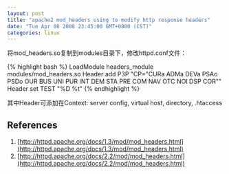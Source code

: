 ```yaml
---
layout: post
title: "apache2 mod_headers using to modify http response headers"
date: "Tue Apr 08 2008 23:45:00 GMT+0800 (CST)"
categories: linux
---
```


将mod_headers.so复制到modules目录下，修改httpd.conf文件：

{% highlight bash %}
LoadModule headers_module modules/mod_headers.so
Header add P3P "CP=\"CURa ADMa DEVa PSAo PSDo OUR BUS UNI PUR INT DEM STA PRE COM NAV OTC NOI DSP COR\""
Header set TEST "%D %t"
{% endhighlight %}

其中Header可添加在Context: server config, virtual host, directory, .htaccess

References
-----

1. [http://httpd.apache.org/docs/1.3/mod/mod_headers.html](http://httpd.apache.org/docs/1.3/mod/mod_headers.html)
2. [http://httpd.apache.org/docs/2.2/mod/mod_headers.html](http://httpd.apache.org/docs/2.2/mod/mod_headers.html)
